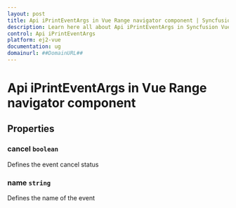```yaml
---
layout: post
title: Api iPrintEventArgs in Vue Range navigator component | Syncfusion
description: Learn here all about Api iPrintEventArgs in Syncfusion Vue Range navigator component of Syncfusion Essential JS 2 and more.
control: Api iPrintEventArgs 
platform: ej2-vue
documentation: ug
domainurl: ##DomainURL##
---
```


# Api iPrintEventArgs in Vue Range navigator component

## Properties

### cancel `boolean`

Defines the event cancel status

### name `string`

Defines the name of the event
